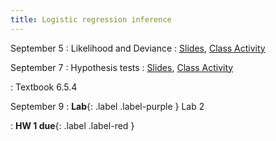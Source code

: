 ```yaml
---
title: Logistic regression inference
---
```


September 5
: Likelihood and Deviance
  : [Slides](https://sta214-f22.github.io/slides/lecture_7.pdf), [Class Activity](https://sta214-f22.github.io/class_activities/ca_lecture_7.html)

September 7
: Hypothesis tests
  : [Slides](https://sta214-f22.github.io/slides/lecture_8.pdf), [Class Activity](https://sta214-f22.github.io/class_activities/ca_lecture_8.html)
  
: Textbook 6.5.4

September 9
: **Lab**{: .label .label-purple } Lab 2

: **HW 1 due**{: .label .label-red }